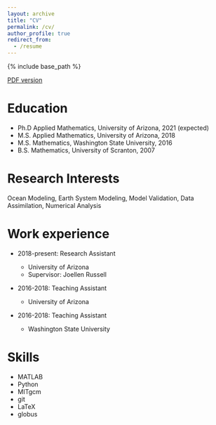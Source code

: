 ```yaml
---
layout: archive
title: "CV"
permalink: /cv/
author_profile: true
redirect_from:
  - /resume
---
```


{% include base_path %}

[PDF version](https://swierczek-ocean.github.io/files/CV_public.pdf)


Education
======
* Ph.D Applied Mathematics, University of Arizona, 2021 (expected)
* M.S. Applied Mathematics, University of Arizona, 2018
* M.S. Mathematics, Washington State University, 2016
* B.S. Mathematics, University of Scranton, 2007

Research Interests
======
Ocean Modeling, Earth System Modeling, Model Validation, Data Assimilation, Numerical Analysis


Work experience
======
* 2018-present: Research Assistant
  * University of Arizona
  * Supervisor: Joellen Russell 

* 2016-2018: Teaching Assistant
  * University of Arizona
  
* 2016-2018: Teaching Assistant
  * Washington State University

Skills
======
* MATLAB
* Python
* MITgcm
* git
* LaTeX
* globus
  

